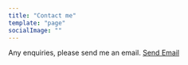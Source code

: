 ```yaml
---
title: "Contact me"
template: "page"
socialImage: ""
---
```


Any enquiries, please send me an email. <a href = "mailto: solaiman.mansyur@gmail.com">Send Email</a>
